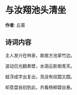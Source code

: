 # 与汝翔池头清坐

**作者**: 丘葵

## 诗词内容

主人发兴在林泉，故凿方池翠竹边。

波动日光翻素壁，水涵云影倒青天。

蛙浮成字出复出，凫没有纹圆又圆。

却意盘翁初到此，共看杨柳碧丝悬。

